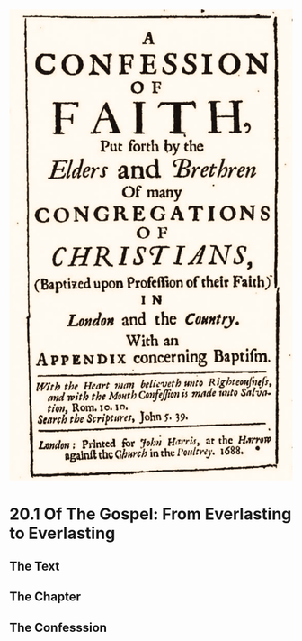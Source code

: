 <img class="intro-right" src="art-1689.png">

# 20.1 Of The Gospel: From Everlasting to Everlasting

## The Text

## The Chapter

## The Confesssion

